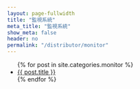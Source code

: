 ```yaml
---
layout: page-fullwidth
title: "監視系統"
meta_title: "監視系統"
show_meta: false
header: no
permalink: "/distributor/monitor"
---
```

<ul>
    {% for post in site.categories.monitor %}
    <li><a href="{{ site.url }}{{ post.url }}">{{ post.title }}</a></li>
    {% endfor %}
</ul>
